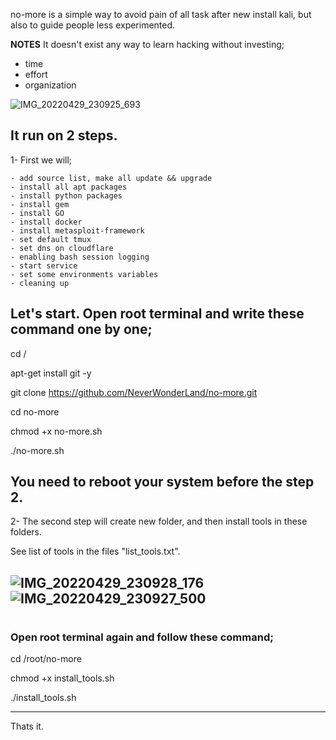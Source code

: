 no-more is a simple way to avoid pain of all task after new install kali, but also to guide people less experimented. 

**NOTES** It doesn't exist any way to learn hacking without investing;
- time
- effort
- organization

![IMG_20220429_230925_693](https://user-images.githubusercontent.com/64184513/166124722-3378bdb9-7d3c-4e40-9c4f-aa1a7e57bd59.jpg)

## It run on 2 steps.

1- First we will;

    - add source list, make all update && upgrade 
    - install all apt packages 
    - install python packages
    - install gem 
    - install GO 
    - install docker
    - install metasploit-framework
    - set default tmux
    - set dns on cloudflare
    - enabling bash session logging 
    - start service
    - set some environments variables
    - cleaning up

## Let's start. Open root terminal and write these command one by one;

cd /

apt-get install git -y

git clone https://github.com/NeverWonderLand/no-more.git

cd no-more

chmod +x no-more.sh

./no-more.sh

## You need to reboot your system before the step 2.


2- The second step will create new folder, and then install tools in these folders.

See list of tools in the files "list_tools.txt".

![IMG_20220429_230928_176](https://user-images.githubusercontent.com/64184513/166124803-63239410-61d9-4255-add2-7d5525f6fd20.jpg)
![IMG_20220429_230927_500](https://user-images.githubusercontent.com/64184513/166124816-e92c34fc-14ec-4ef7-a771-886e6a77982c.jpg)
------------------------------
#

### Open root terminal again and follow these command;
cd /root/no-more

chmod +x install_tools.sh

./install_tools.sh

-------------------------------
Thats it.




